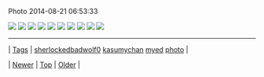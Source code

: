 <!--
title: Photo 2014-08-21 06
date: 2020-06-28T15:27:00.370Z
tags: sherlockedbadwolf0, kasumychan, myed, photo
-->


Photo 2014-08-21 06:53:33

![](95353388484-0.png)
![](95353388484-1.png)
![](95353388484-2.png)
![](95353388484-3.png)
![](95353388484-4.png)
![](95353388484-5.png)
![](95353388484-6.png)
![](95353388484-7.png)
![](95353388484-8.png)
![](95353388484-9.png)

<!--BOTTOM-POST-NAVIGATION-->
---

| [Tags](tags.md) | [sherlockedbadwolf0](tag-sherlockedbadwolf0.md) [kasumychan](tag-kasumychan.md) [myed](tag-myed.md) [photo](tag-photo.md) |

| [Newer](95301330533.md) | [Top](index.md) | [Older](95437330458.md) |